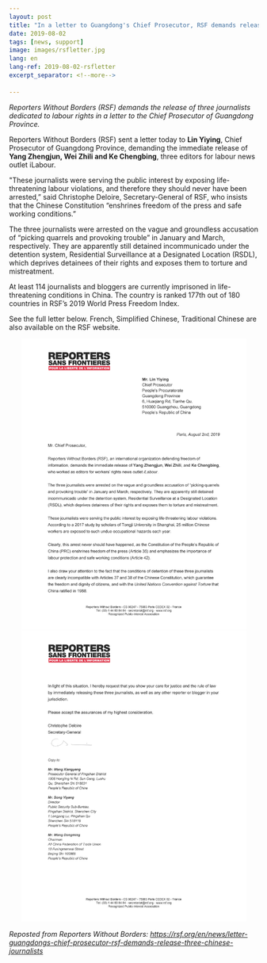 ```yaml
---
layout: post
title: "In a letter to Guangdong's Chief Prosecutor, RSF demands release of three Chinese journalists"
date: 2019-08-02
tags: [news, support]
image: images/rsfletter.jpg
lang: en
lang-ref: 2019-08-02-rsfletter
excerpt_separator: <!--more-->

---
```


<em>Reporters Without Borders (RSF) demands the release of three journalists dedicated to labour rights in a letter to the Chief Prosecutor of Guangdong Province.</em>

Reporters Without Borders (RSF) sent a letter today to <strong>Lin Yiying</strong>, Chief Prosecutor of Guangdong Province, demanding the immediate release of <strong>Yang Zhengjun, Wei Zhili and Ke Chengbing</strong>, three editors for labour news outlet iLabour.


"These journalists were serving the public interest by exposing life-threatening labour violations, and therefore they should never have been arrested,” said Christophe Deloire, Secretary-General of RSF, who insists that the Chinese Constitution “enshrines freedom of the press and safe working conditions.”


The three journalists were arrested on the vague and groundless accusation of “picking quarrels and provoking trouble” in January and March, respectively. They are apparently still detained incommunicado under the detention system, Residential Surveillance at a Designated Location (RSDL), which deprives detainees of their rights and exposes them to torture and mistreatment.


At least 114 journalists and bloggers are currently imprisoned in life-threatening conditions in China. The country is ranked 177th out of 180 countries in RSF’s 2019 World Press Freedom Index.

See the full letter below. French, Simplified Chinese, Traditional Chinese are also available on the RSF website.


<div style="text-align:center"><img src="/images/rsfletter-en1.jpg" width="90%"/></div>

<div style="text-align:center"><img src="/images/rsfletter-en2.jpg" width="90%"/></div>


<em>Reposted from Reporters Without Borders: <https://rsf.org/en/news/letter-guangdongs-chief-prosecutor-rsf-demands-release-three-chinese-journalists></em>
